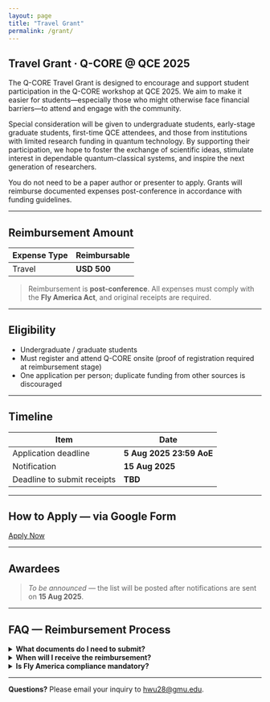 ```yaml
---
layout: page
title: "Travel Grant"
permalink: /grant/
---
```


## Travel Grant · Q-CORE @ QCE 2025

The Q-CORE Travel Grant is designed to encourage and support student participation in the Q-CORE workshop at QCE 2025. We aim to make it easier for students—especially those who might otherwise face financial barriers—to attend and engage with the community.

Special consideration will be given to undergraduate students, early-stage graduate students, first-time QCE attendees, and those from institutions with limited research funding in quantum technology. By supporting their participation, we hope to foster the exchange of scientific ideas, stimulate interest in dependable quantum-classical systems, and inspire the next generation of researchers.

You do not need to be a paper author or presenter to apply. Grants will reimburse documented expenses post-conference in accordance with funding guidelines.

---

## Reimbursement Amount

| Expense Type          | Reimbursable |
|----------------------|----------------------|
| Travel                | **USD 500**        |

> Reimbursement is **post-conference**. All expenses must comply with the **Fly America Act**, and original receipts are required.

---

## Eligibility

* Undergraduate / graduate students 
* Must register and attend Q-CORE onsite (proof of registration required at reimbursement stage)  
* One application per person; duplicate funding from other sources is discouraged

---

## Timeline

| Item                     | Date |
|-----------------------------------|------|
| Application deadline | **5 Aug 2025 23:59 AoE** |
| Notification        | **15 Aug 2025** |
| Deadline to submit receipts | **TBD** |

---

## How to Apply — via Google Form

<div class="text-center my-4">
  <a class="btn btn-primary btn-lg" target="_blank" rel="noopener"
     href="https://forms.gle/5STsrKADSYJcGZaw6">
    Apply Now
  </a>
</div>


---

## Awardees

> *To be announced* — the list will be posted after notifications are sent on **15 Aug 2025**.

---

## FAQ — Reimbursement Process

<details>
<summary><strong>What documents do I need to submit?</strong></summary>

**Please prepare and submit the following:**

1. **Original receipts** for travel, accommodation, and conference registration (electronic scans are acceptable unless otherwise specified).
2. **Boarding passes** or travel itineraries — may be requested to confirm travel completion, depending on funding requirements.
3. **Passport** or government-issued ID (scan) for accounting and compliance purposes.
4. **Completed reimbursement form** (template will be sent to awardees before the reimbursement stage).

All documents must be clear, legible, and submitted by the stated deadline to avoid processing delays.
</details>

<details>
<summary><strong>When will I receive the reimbursement?</strong></summary>

Reimbursements are typically processed **within 4–6 weeks** after your documents are approved.  
Payments will be made via **international wire transfer** or **PayPal** (depending on location and institutional restrictions).  
Detailed instructions will be included in your award notification.
</details>

<details>
<summary><strong>Is Fly America compliance mandatory?</strong></summary>

**Yes.** If your travel is funded by this grant, the **Fly America Act** requires you to use a U.S. airline whenever possible.  
If no U.S. carrier is available for a flight segment, you must:

- Provide a screenshot showing available flights  
- Explain the situation in the remarks section of your reimbursement form  

Failure to follow this rule may result in partial or no reimbursement for that flight.
</details>


---

**Questions?** Please email your inquiry to [hwu28@gmu.edu](mailto:hwu28@gmu.edu).


